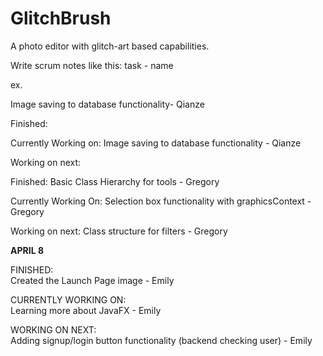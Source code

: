 # GlitchBrush
A photo editor with glitch-art based capabilities.

Write scrum notes like this:
task - name

ex.

Image saving to database functionality- Qianze

Finished:

Currently Working on:
Image saving to database functionality - Qianze

Working on next:

Finished: Basic Class Hierarchy for tools - Gregory

Currently Working On: Selection box functionality with graphicsContext - Gregory

Working on next: Class structure for filters - Gregory

<b> APRIL 8</b>
<br>

FINISHED: <br>
Created the Launch Page image - Emily

CURRENTLY WORKING ON: <br>
Learning more about JavaFX - Emily

WORKING ON NEXT: <br>
Adding signup/login button functionality (backend checking user) - Emily